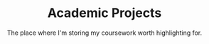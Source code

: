 ---
layout: page
title: Academic Projects
subtitle: The place where I'm storing my coursework worth highlighting for.
---